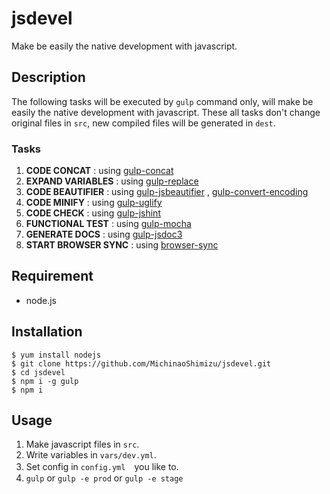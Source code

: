 jsdevel
====

Make be easily the native development with javascript.

## Description
The following tasks will be executed by `gulp` command only, will make be easily the native development with javascript.
These all tasks don't change original files in `src`, new compiled files will be generated in `dest`. 

### Tasks
1. __CODE CONCAT__ : using [gulp-concat](https://www.npmjs.com/package/gulp-concat)
2. __EXPAND VARIABLES__ : using [gulp-replace](https://www.npmjs.com/package/gulp-replace)
3. __CODE BEAUTIFIER__ : using [gulp-jsbeautifier](https://www.npmjs.com/package/gulp-jsbeautify) , [gulp-convert-encoding](https://www.npmjs.com/package/gulp-convert-encoding)
4. __CODE MINIFY__ : using [gulp-uglify](https://www.npmjs.com/package/gulp-uglify)
5. __CODE CHECK__ : using [gulp-jshint](https://www.npmjs.com/package/gulp-jshint)
6. __FUNCTIONAL TEST__ : using [gulp-mocha](https://www.npmjs.com/package/gulp-mocha)
7. __GENERATE DOCS__ : using [gulp-jsdoc3](https://www.npmjs.com/package/gulp-jsdoc3)
8. __START BROWSER SYNC__ : using [browser-sync](https://www.npmjs.com/package/browser-sync)

## Requirement
* node.js

## Installation
```
$ yum install nodejs
$ git clone https://github.com/MichinaoShimizu/jsdevel.git
$ cd jsdevel
$ npm i -g gulp
$ npm i
```

## Usage
1. Make javascript files in `src`.
2. Write variables in `vars/dev.yml`.
3. Set config in `config.yml`　you like to.
4. `gulp` or `gulp -e prod` or `gulp -e stage`
